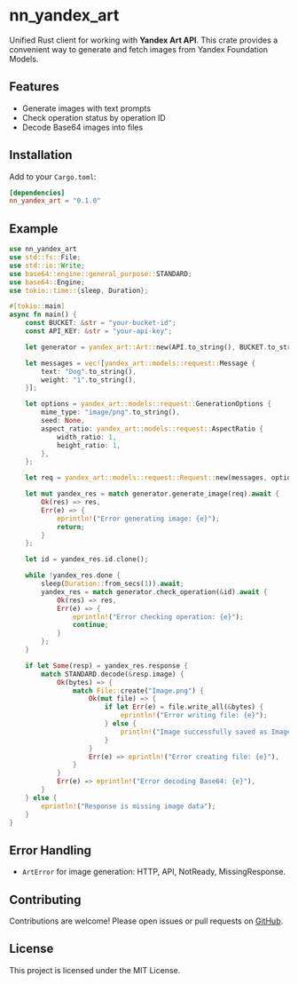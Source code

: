 # nn\_yandex\_art

Unified Rust client for working with **Yandex Art API**.
This crate provides a convenient way to generate and fetch images from Yandex Foundation Models.

## Features

* Generate images with text prompts
* Check operation status by operation ID
* Decode Base64 images into files

## Installation

Add to your `Cargo.toml`:

```toml
[dependencies]
nn_yandex_art = "0.1.0"
```

## Example

```rust
use nn_yandex_art
use std::fs::File;
use std::io::Write;
use base64::engine::general_purpose::STANDARD;
use base64::Engine;
use tokio::time::{sleep, Duration};

#[tokio::main]
async fn main() {
    const BUCKET: &str = "your-bucket-id";
    const API_KEY: &str = "your-api-key";

    let generator = yandex_art::Art::new(API.to_string(), BUCKET.to_string());

    let messages = vec![yandex_art::models::request::Message {
        text: "Dog".to_string(),
        weight: "1".to_string(),
    }];

    let options = yandex_art::models::request::GenerationOptions {
        mime_type: "image/png".to_string(),
        seed: None,
        aspect_ratio: yandex_art::models::request::AspectRatio {
            width_ratio: 1,
            height_ratio: 1,
        },
    };

    let req = yandex_art::models::request::Request::new(messages, options);

    let mut yandex_res = match generator.generate_image(req).await {
        Ok(res) => res,
        Err(e) => {
            eprintln!("Error generating image: {e}");
            return;
        }
    };

    let id = yandex_res.id.clone();

    while !yandex_res.done {
        sleep(Duration::from_secs(1)).await;
        yandex_res = match generator.check_operation(&id).await {
            Ok(res) => res,
            Err(e) => {
                eprintln!("Error checking operation: {e}");
                continue;
            }
        };
    }

    if let Some(resp) = yandex_res.response {
        match STANDARD.decode(&resp.image) {
            Ok(bytes) => {
                match File::create("Image.png") {
                    Ok(mut file) => {
                        if let Err(e) = file.write_all(&bytes) {
                            eprintln!("Error writing file: {e}");
                        } else {
                            println!("Image successfully saved as Image.png");
                        }
                    }
                    Err(e) => eprintln!("Error creating file: {e}"),
                }
            }
            Err(e) => eprintln!("Error decoding Base64: {e}"),
        }
    } else {
        eprintln!("Response is missing image data");
    }
}
```

## Error Handling

* `ArtError` for image generation: HTTP, API, NotReady, MissingResponse.

## Contributing

Contributions are welcome! Please open issues or pull requests on [GitHub](https://github.com/neuron-nexus-agregator/nn_yandex_foundation).

## License

This project is licensed under the MIT License.
